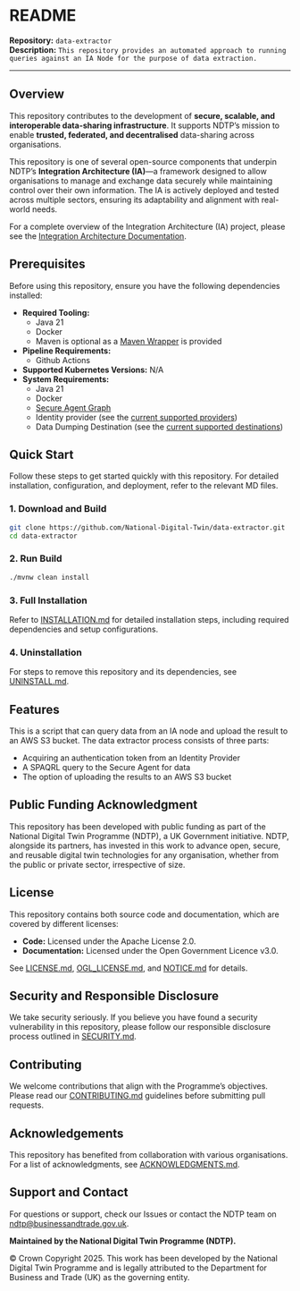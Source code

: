 # README

**Repository:** `data-extractor`  
**Description:** `This repository provides an automated approach to running queries against an IA Node for the purpose of data extraction.`

<!-- SPDX-License-Identifier: Apache-2.0 AND OGL-UK-3.0 -->

---

## Overview

This repository contributes to the development of **secure, scalable, and interoperable data-sharing infrastructure**. It supports NDTP’s mission to enable **trusted, federated, and decentralised** data-sharing across organisations.

This repository is one of several open-source components that underpin NDTP’s **Integration Architecture (IA)**—a framework designed to allow organisations to manage and exchange data securely while maintaining control over their own information. The IA is actively deployed and tested across multiple sectors, ensuring its adaptability and alignment with real-world needs.

For a complete overview of the Integration Architecture (IA) project, please see the [Integration Architecture Documentation](https://github.com/National-Digital-Twin/integration-architecture-documentation).

## Prerequisites

Before using this repository, ensure you have the following dependencies installed:

* **Required Tooling:**
  * Java 21
  * Docker
  * Maven is optional as a [Maven Wrapper](https://maven.apache.org/wrapper/) is provided
* **Pipeline Requirements:**
  * Github Actions
* **Supported Kubernetes Versions:** N/A
* **System Requirements:**
  * Java 21
  * Docker
  * [Secure Agent Graph](https://github.com/National-Digital-Twin/secure-agent-graph)
  * Identity provider (see the [current supported providers](./INSTALLATION.md#identity-providers))
  * Data Dumping Destination (see the [current supported destinations](./INSTALLATION.md#data-dumping))

## Quick Start

Follow these steps to get started quickly with this repository. For detailed installation, configuration, and deployment, refer to the relevant MD files.

### 1. Download and Build

```sh
git clone https://github.com/National-Digital-Twin/data-extractor.git  
cd data-extractor
```

### 2. Run Build

```sh
./mvnw clean install
```

### 3. Full Installation

Refer to [INSTALLATION.md](INSTALLATION.md) for detailed installation steps, including required dependencies and setup configurations.

### 4. Uninstallation

For steps to remove this repository and its dependencies, see [UNINSTALL.md](UNINSTALL.md).

## Features

This is a script that can query data from an IA node and upload the result to an AWS S3 bucket.
The data extractor process consists of three parts:
- Acquiring an authentication token from an Identity Provider
- A SPAQRL query to the Secure Agent for data
- The option of uploading the results to an AWS S3 bucket

## Public Funding Acknowledgment

This repository has been developed with public funding as part of the National Digital Twin Programme (NDTP), a UK Government initiative. NDTP, alongside its partners, has invested in this work to advance open, secure, and reusable digital twin technologies for any organisation, whether from the public or private sector, irrespective of size.

## License

This repository contains both source code and documentation, which are covered by different licenses:
- **Code:** Licensed under the Apache License 2.0.
- **Documentation:** Licensed under the Open Government Licence v3.0.

See [LICENSE.md](./LICENSE.md), [OGL_LICENSE.md](./OGL_LICENSE.md), and [NOTICE.md](./NOTICE.md) for details.

## Security and Responsible Disclosure

We take security seriously. If you believe you have found a security vulnerability in this repository, please follow our responsible disclosure process outlined in [SECURITY.md](./SECURITY.md).

## Contributing

We welcome contributions that align with the Programme’s objectives. Please read our [CONTRIBUTING.md](CONTRIBUTING.md) guidelines before submitting pull requests.

## Acknowledgements

This repository has benefited from collaboration with various organisations. For a list of acknowledgments, see [ACKNOWLEDGMENTS.md](ACKNOWLEDGMENTS.md).

## Support and Contact

For questions or support, check our Issues or contact the NDTP team on ndtp@businessandtrade.gov.uk.

**Maintained by the National Digital Twin Programme (NDTP).**

© Crown Copyright 2025. This work has been developed by the National Digital Twin Programme and is legally attributed to the Department for Business and Trade (UK) as the governing entity.

